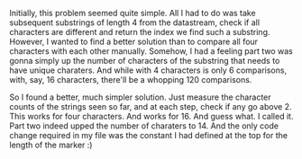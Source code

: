 Initially, this problem seemed quite simple. All I had to do was take subsequent substrings of length 4 from the datastream, check if all characters are different and return the index we find such a substring. However, I wanted to find a better solution than to compare all four characters with each other manually. Somehow, I had a feeling part two was gonna simply up the number of characters of the substring that needs to have unique charaters. And while with 4 characters is only 6 comparisons, with, say, 16 characters, there'll be a whopping 120 comparisons.

So I found a better, much simpler solution. Just measure the character counts of the strings seen so far, and at each step, check if any go above 2. This works for four characters. And works for 16. And guess what. I called it. Part two indeed upped the number of charaters to 14. And the only code change required in my file was the constant I had defined at the top for the length of the marker :)